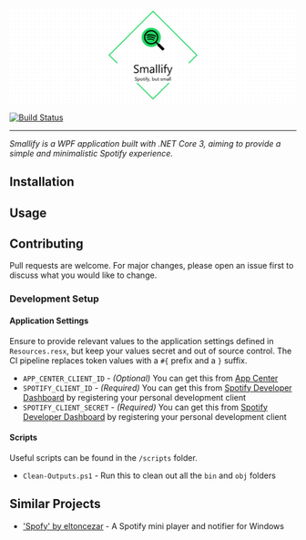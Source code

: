 ![Smallify](./docs/.assets/project-title.png)

[![Build Status](https://nick-smirnoff.visualstudio.com/smallify/_apis/build/status/build/smallify-CI?branchName=master)](https://nick-smirnoff.visualstudio.com/smallify/_build/latest?definitionId=13?branchName=master)

---

_Smallify is a WPF application built with .NET Core 3, aiming to provide a simple and minimalistic Spotify experience._

## Installation

## Usage

## Contributing

Pull requests are welcome. For major changes, please open an issue first to discuss what you would like to change.

### Development Setup

#### Application Settings

Ensure to provide relevant values to the application settings defined in `Resources.resx`, but keep your values secret and out of source control. The CI pipeline replaces token values with a `#{` prefix and a `}` suffix.

- `APP_CENTER_CLIENT_ID` - _(Optional)_ You can get this from [App Center](https://appcenter.ms/)
- `SPOTIFY_CLIENT_ID` - _(Required)_ You can get this from [Spotify Developer Dashboard](https://developer.spotify.com/dashboard/) by registering your personal development client
- `SPOTIFY_CLIENT_SECRET` - _(Required)_ You can get this from [Spotify Developer Dashboard](https://developer.spotify.com/dashboard/) by registering your personal development client

#### Scripts

Useful scripts can be found in the `/scripts` folder.

- `Clean-Outputs.ps1` - Run this to clean out all the `bin` and `obj` folders

## Similar Projects

- ['Spofy' by eltoncezar](https://github.com/eltoncezar/Spofy) - A Spotify mini player and notifier for Windows

